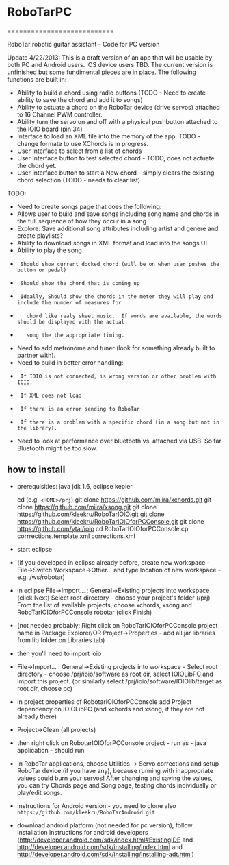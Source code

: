 # RoboTarPC #
===========================

RoboTar robotic guitar assistant - Code for PC version

Update 4/22/2013:
This is a draft version of an app that will be usable by both PC and Android users.  iOS device users TBD.
The current version is unfinished but some fundimental pieces are in place.  The following functions are built in:
 - Ability to build a chord using radio buttons (TODO - Need to create ability to save the chord and add it to songs)
 - Ability to actuate a chord on the RoboTar device (drive servos) attached to 16 Channel PWM controller.
 - Ability turn the servo on and off with a physical pushbutton attached to the IOIO board (pin 34)
 - Interface to load an XML file into the memory of the app.  TODO - change formate to use XChords is in progress.
 - User Interface to select from a list of chords
 - User Interface button to test selected chord - TODO, does not actuate the chord yet.
 - User Interface button to start a New chord - simply clears the existing chord selection (TODO - needs to clear list)

TODO:
 - Need to create songs page that does the following:
 -    Allows user to build and save songs including song name and chords in the full sequence of how they occur in a song
 -    Explore: Save additional song attributes including artist and genere and create playlists?
 -    Ability to download songs in XML format and load into the songs UI.
 -    Ability to play the song 
 -      Should show current docked chord (will be on when user pushes the button or pedal)
 -      Should show the chord that is coming up
 -      Ideally, Should show the chords in the meter they will play and include the number of measures for 
 -        chord like realy sheet music.  If words are available, the words should be displayed with the actual 
 -        song the the appropriate timing.
 -    Need to add metronome and tuner (look for something already built to partner with).
 -    Need to build in better error handling:
 -      If IOIO is not connected, is wrong version or other problem with IOIO.
 -      If XML does not load
 -      If there is an error sending to RoboTar
 -      If there is a problem with a specific chord (in a song but not in the library).
 -    Need to look at performance over bluetooth vs. attached via USB.  So far Bluetooth might be too slow.

 ## how to install ##
 
 - prerequisities: java jdk 1.6, eclipse kepler
 
 	cd <to you projects directory> (e.g. `<HOME>/prj`)
	git clone https://github.com/miira/xchords.git
 	git clone https://github.com/miira/xsong.git
	git clone https://github.com/kleekru/RoboTarIOIO.git
	git clone https://github.com/kleekru/RoboTarIOIOforPCConsole.git
	git clone https://github.com/ytai/ioio
	cd RoboTarIOIOforPCConsole
 	cp corrrections.template.xml corrections.xml
	
 - start eclipse
 - (if you developed in eclipse already before, create new workspace - File->Switch Workspace->Other... and type location of new workspace - e.g. <HOME>/ws/robotar)
 - in eclipse File->Import... : General->Existing projects into workspace (click Next) Select root directory - choose your project's folder (<HOME>/prj) From the list of available projects, choose xchords, xsong and RoboTarIOIOforPCConsole robotar (click Finish)
 - (not needed probably: Right click on RoboTarIOIOforPCConsole project name in Package Explorer/OR Project->Properties - add all jar libraries from lib folder on Libraries tab)
 - then you'll need to import ioio
 - File->Import... : General->Existing projects into workspace - Select root directory - choose <HOME>/prj/ioio/software as root dir, select IOIOLibPC and import this project. (or similarly select <HOME>/prj/ioio/software/IOIOlib/target as root dir, choose pc)
 - in project properties of RobotarIOIOforPCConsole add Project dependency on IOIOLibPC (and xchords and xsong, if they are not already there)
 - Project->Clean (all projects)
 - then right click on RobotarIOIOforPCConsole project - run as - java application - should run
 - In RoboTar applications, choose Utilities -> Servo corrections and setup RoboTar device (if you have any), because running with inappropriate values could burn your servos! After changing and saving the values, you can try Chords page and Song page, testing chords individually or play/edit songs.
  
 - instructions for Android version - you need to clone also `https://github.com/kleekru/RoboTarAndroid.git`
 - download android platform (not needed for pc version), follow installation instructions for android developers (http://developer.android.com/sdk/index.html#ExistingIDE and http://developer.android.com/sdk/installing/index.html and http://developer.android.com/sdk/installing/installing-adt.html)
 